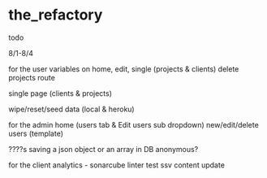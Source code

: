 # the_refactory

todo

8/1-8/4

for the user
  variables on home, edit, single (projects & clients)
  delete projects route

  single page (clients & projects)

  wipe/reset/seed data (local & heroku)

for the admin
  home (users tab & Edit users sub dropdown)
  new/edit/delete users (template)


????s
saving a json object or an array in DB
anonymous?


for the client
analytics - sonarcube
linter
test
ssv
content update

